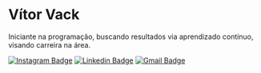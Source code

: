 # Vítor Vack

Iniciante na programação, buscando resultados via aprendizado contínuo, visando carreira na área.

[![Instagram Badge](https://img.shields.io/badge/-@vitorvack-%20?style=flat-square&logo=Instagram&logoColor=white&link=https://instagram.com/vitorvack)](https://instagram.com/vitorvack) 
[![Linkedin Badge](https://img.shields.io/badge/-@vitorvack-%20?style=flat-square&logo=Linkedin&logoColor=white&link=https://www.linkedin.com/in/vitorvack/)](https://www.linkedin.com/in/vitorvack/) 
[![Gmail Badge](https://img.shields.io/badge/-@vitorvack-%20?style=flat-square&logo=Gmail&logoColor=white&link=mailto:vitorvack@gmail.com)](mailto:vitorvack@gmail.com)
